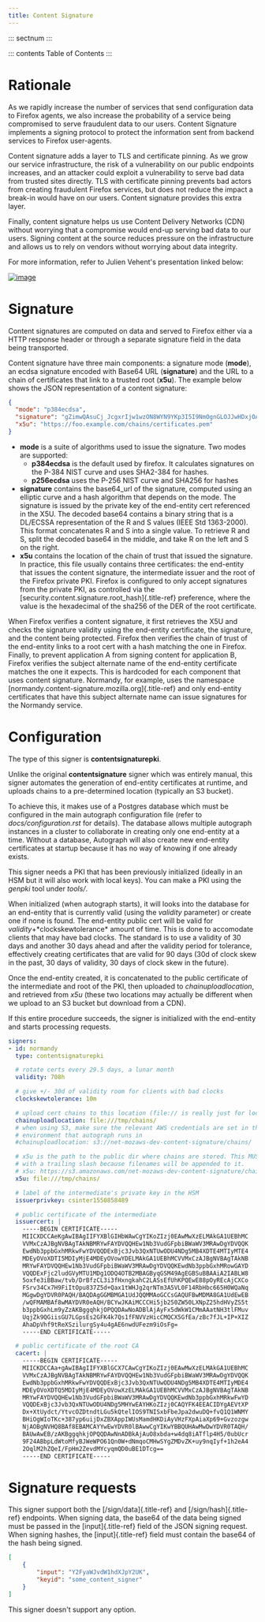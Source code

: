 ```yaml
---
title: Content Signature
---
```


::: sectnum
:::

::: contents
Table of Contents
:::

# Rationale

As we rapidly increase the number of services that send configuration
data to Firefox agents, we also increase the probability of a service
being compromised to serve fraudulent data to our users. Content
Signature implements a signing protocol to protect the information sent
from backend services to Firefox user-agents.

Content signature adds a layer to TLS and certificate pinning. As we
grow our service infrastructure, the risk of a vulnerability on our
public endpoints increases, and an attacker could exploit a
vulnerability to serve bad data from trusted sites directly. TLS with
certificate pinning prevents bad actors from creating fraudulent Firefox
services, but does not reduce the impact a break-in would have on our
users. Content signature provides this extra layer.

Finally, content signature helps us use Content Delivery Networks (CDN)
without worrying that a compromise would end-up serving bad data to our
users. Signing content at the source reduces pressure on the
infrastructure and allows us to rely on vendors without worrying about
data integrity.

For more information, refer to Julien Vehent\'s presentation linked
below:

[![image](https://img.youtube.com/vi/b2kPo8YdLTw/0.jpg)](https://www.youtube.com/watch?v=b2kPo8YdLTw)

# Signature

Content signatures are computed on data and served to Firefox either via
a HTTP response header or through a separate signature field in the data
being transported.

Content signature have three main components: a signature mode
(**mode**), an ecdsa signature encoded with Base64 URL (**signature**)
and the URL to a chain of certificates that link to a trusted root
(**x5u**). The example below shows the JSON representation of a content
signature:

``` json
{
  "mode": "p384ecdsa",
  "signature": "gZimwQAsuCj_JcgxrIjw1wzON8WYN9YKp3I5I9NmOgnGLOJJwHDxjOA2QEnzN7bXBGWFgn8HJ7fGRYxBy1SHiDMiF8VX7V49KkanO9MO-RRN1AyC9xmghuEcF4ndhQaI",
  "x5u": "https://foo.example.com/chains/certificates.pem"
}
```

-   **mode** is a suite of algorithms used to issue the signature. Two
    modes are supported:
    -   **p384ecdsa** is the default used by firefox. It calculates
        signatures on the P-384 NIST curve and uses SHA2-384 for hashes.
    -   **p256ecdsa** uses the P-256 NIST curve and SHA256 for hashes
-   **signature** contains the base64_url of the signature, computed
    using an elliptic curve and a hash algorithm that depends on the
    mode. The signature is issued by the private key of the end-entity
    cert referenced in the X5U. The decoded base64 contains a binary
    string that is a DL/ECSSA representation of the R and S values (IEEE
    Std 1363-2000). This format concatenates R and S into a single
    value. To retrieve R and S, split the decoded base64 in the middle,
    and take R on the left and S on the right.
-   **x5u** contains the location of the chain of trust that issued the
    signature. In practice, this file usually contains three
    certificates: the end-entity that issues the content signature, the
    intermediate issuer and the root of the Firefox private PKI. Firefox
    is configured to only accept signatures from the private PKI, as
    controlled via the
    [security.content.signature.root_hash]{.title-ref} preference, where
    the value is the hexadecimal of the sha256 of the DER of the root
    certificate.

When Firefox verifies a content signature, it first retrieves the X5U
and checks the signature validity using the end-entity certificate, the
signature, and the content being protected. Firefox then verifies the
chain of trust of the end-entity links to a root cert with a hash
matching the one in Firefox. Finally, to prevent application A from
signing content for application B, Firefox verifies the subject
alternate name of the end-entity certificate matches the one it expects.
This is hardcoded for each component that uses content signature.
Normandy, for example, uses the namespace
[normandy.content-signature.mozilla.org]{.title-ref} and only end-entity
certificates that have this subject alternate name can issue signatures
for the Normandy service.

# Configuration

The type of this signer is **contentsignaturepki**.

Unlike the original **contentsignature** signer which was entirely
manual, this signer automates the generation of end-entity certificates
at runtime, and uploads chains to a pre-determined location (typically
an S3 bucket).

To achieve this, it makes use of a Postgres database which must be
configured in the main autograph configuration file (refer to
*docs/configuration.rst* for details). The database allows multiple
autograph instances in a cluster to collaborate in creating only one
end-entity at a time. Without a database, Autograph will also create new
end-entity certificates at startup because it has no way of knowing if
one already exists.

This signer needs a PKI that has been previously initialized (ideally in
an HSM but it will also work with local keys). You can make a PKI using
the *genpki* tool under *tools/*.

When initialized (when autograph starts), it will looks into the
database for an end-entity that is currently valid (using the *validity*
parameter) or create one if none is found. The end-entity public cert
will be valid for *validity*+\*clockskewtolerance\* amount of time. This
is done to accomodate clients that may have bad clocks. The standard is
to use a validity of 30 days and another 30 days ahead and after the
validity period for tolerance, effectively creating certificates that
are valid for 90 days (30d of clock skew in the past, 30 days of
validity, 30 days of clock skew in the future).

Once the end-entity created, it is concatenated to the public
certificate of the intermediate and root of the PKI, then uploaded to
*chainuploadlocation*, and retrieved from *x5u* (these two locations may
actually be different when we upload to an S3 bucket but download from a
CDN).

If this entire procedure succeeds, the signer is initialized with the
end-entity and starts processing requests.

``` yaml
signers:
- id: normandy
  type: contentsignaturepki

  # rotate certs every 29.5 days, a lunar month
  validity: 708h

  # give +/- 30d of validity room for clients with bad clocks
  clockskewtolerance: 10m

  # upload cert chains to this location (file:// is really just for local dev)
  chainuploadlocation: file:///tmp/chains/
  # when using S3, make sure the relevant AWS credentials are set in the
  # environment that autograph runs in
  #chainuploadlocation: s3://net-mozaws-dev-content-signature/chains/

  # x5u is the path to the public dir where chains are stored. This MUST end
  # with a trailing slash because filenames will be appended to it.
  # x5u: https://s3.amazonaws.com/net-mozaws-dev-content-signature/chains/
  x5u: file:///tmp/chains/

  # label of the intermediate's private key in the HSM
  issuerprivkey: csinter1550858489

  # public certificate of the intermediate
  issuercert: |
    -----BEGIN CERTIFICATE-----
    MIICXDCCAeKgAwIBAgIIFYXBlGIHbWAwCgYIKoZIzj0EAwMwXzELMAkGA1UEBhMC
    VVMxCzAJBgNVBAgTAkNBMRYwFAYDVQQHEw1Nb3VudGFpbiBWaWV3MRAwDgYDVQQK
    EwdNb3ppbGxhMRkwFwYDVQQDExBjc3Jvb3QxNTUwODU4NDg5MB4XDTE4MTIyMTE4
    MDEyOVoXDTI5MDIyMjE4MDEyOVowYDELMAkGA1UEBhMCVVMxCzAJBgNVBAgTAkNB
    MRYwFAYDVQQHEw1Nb3VudGFpbiBWaWV3MRAwDgYDVQQKEwdNb3ppbGxhMRowGAYD
    VQQDExFjc2ludGVyMTU1MDg1ODQ4OTB2MBAGByqGSM49AgEGBSuBBAAiA2IABLW8
    5oxfe3iBBaw/tvb/DrBfzCL3i3fHxngkahC2LASsEfUhKPQEwE88pOyREcAjCXCo
    FSrv34Cx7H9FiItOpu837Z5d+Qax1tWHJg2qrNTm3A5VL0F14RbHbc665H0WQaNq
    MGgwDgYDVR0PAQH/BAQDAgGGMBMGA1UdJQQMMAoGCCsGAQUFBwMDMA8GA1UdEwEB
    /wQFMAMBAf8wMAYDVR0eAQH/BCYwJKAiMCCCHi5jb250ZW50LXNpZ25hdHVyZS5t
    b3ppbGxhLm9yZzAKBggqhkjOPQQDAwNoADBlAjAyFx5dWkW1CMmAAatNH3tlFMuv
    UqjZk9QGiisGU7LGpsEs2GFK4k7Qs1fFNVVzHicCMQCX5GfEa/zBc7fJL+IP+XIZ
    AhaDpVhf9tReXSzilurgSy4u4gAE6nwdUFezm9iOsFg=
    -----END CERTIFICATE-----

  # public certificate of the root CA
  cacert: |
    -----BEGIN CERTIFICATE-----
    MIICKDCCAa+gAwIBAgIIFYXBlGCX7CAwCgYIKoZIzj0EAwMwXzELMAkGA1UEBhMC
    VVMxCzAJBgNVBAgTAkNBMRYwFAYDVQQHEw1Nb3VudGFpbiBWaWV3MRAwDgYDVQQK
    EwdNb3ppbGxhMRkwFwYDVQQDExBjc3Jvb3QxNTUwODU4NDg5MB4XDTE4MTIyMDE4
    MDEyOVoXDTQ5MDIyMjE4MDEyOVowXzELMAkGA1UEBhMCVVMxCzAJBgNVBAgTAkNB
    MRYwFAYDVQQHEw1Nb3VudGFpbiBWaWV3MRAwDgYDVQQKEwdNb3ppbGxhMRkwFwYD
    VQQDExBjc3Jvb3QxNTUwODU4NDg5MHYwEAYHKoZIzj0CAQYFK4EEACIDYgAEVtXP
    Dx+XtUydct/YtvcOZDtndtLGu5kQtelIOS9TNISxbFbeJpa2dwuDQ+fvQ1Q1WNMY
    BHiOgWIoTKc+387yp6uijDxZBXAppIWUsMamdHKDiAyVHzFXpAiaXp69+Gvzozgw
    NjAOBgNVHQ8BAf8EBAMCAYYwEwYDVR0lBAwwCgYIKwYBBQUHAwMwDwYDVR0TAQH/
    BAUwAwEB/zAKBggqhkjOPQQDAwNnADBkAjAuO8xbda+w4dq8iATflp4H5/0ubUcr
    9F24ABbpLdWtoMfyBJWeWPO61Qn0W+dNmqoCMHwSYgZMDvZK+uy9nqIyf+1h2eA4
    2OqlM2hZQeI/FpHm2ZevdMYcyqmQD0uBE1DTcg==
    -----END CERTIFICATE-----
```

# Signature requests

This signer support both the [/sign/data]{.title-ref} and
[/sign/hash]{.title-ref} endpoints. When signing data, the base64 of the
data being signed must be passed in the [input]{.title-ref} field of the
JSON signing request. When signing hashes, the [input]{.title-ref} field
must contain the base64 of the hash being signed.

``` json
[
    {
        "input": "Y2FyaWJvdW1hdXJpY2UK",
        "keyid": "some_content_signer"
    }
]
```

This signer doesn\'t support any option.
